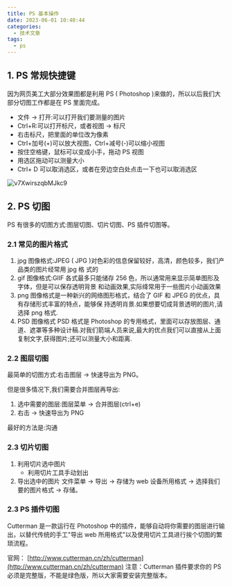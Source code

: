 ```yaml
---
title: PS 基本操作
date: 2023-06-01 10:40:44
categories:
  - 技术文章
tags:
  - ps
---
```


## 1. PS 常规快捷键

因为网页美工大部分效果图都是利用 PS ( Photoshop )来做的，所以以后我们大部分切图工作都是在 PS 里面完成。

- 文件 → 打开:可以打开我们要测量的图片
- Ctrl+R:可以打开标尺，或者视图 → 标尺
- 右击标尺，把里面的单位改为像素
- Ctrl+加号(+)可以放大视图，Ctrl+减号(-)可以缩小视图
- 按住空格键，鼠标可以变成小手，拖动 PS 视图
- 用选区拖动可以测量大小
- Ctrl+ D 可以取消选区，或者在旁边空白处点击一下也可以取消选区

![v7XwirszqbMJkc9](https://www.file.kim-shift.cn/markdown/v7XwirszqbMJkc9.png)

## 2. PS 切图

PS 有很多的切图方式:图层切图、切片切图、PS 插件切图等。

### 2.1 常见的图片格式

1. jpg 图像格式:JPEG ( JPG )对色彩的信息保留较好，高清，颜色较多，我们产品类的图片经常用 jpg 格
   式的
2. gif 图像格式:GlIF 各式最多只能储存 256 色，所以通常用来显示简单图形及字体，但是可以保存透明背景
   和动画效果,实际绛常用于一些图片小动画效果
3. png 图像格式是一种新兴的网络图形格式，结合了 GIF 和 JPEG 的优点，具有存储形式丰富的特点，能够保
   持透明肖景.如果想要切成背景透明的图片,请选择 png 格式.
4. PSD 图像格式 PSD 格式是 Photoshop 的专用格式，里面可以存放图层、通道、遮罩等多种设计稿.对我们箭端人员来说,最大的优点我们可以直接从上面复制文字,获得图片;还可以测量大小和距离.

### 2.2 图层切图

最简单的切图方式:右击图层 → 快速导出为 PNG。

但是很多情况下,我们需要合并图层再导出:

1. 选中需要的图层:图层菜单 → 合并图层(ctrl+e)
2. 右击 → 快速导出为 PNG

最好的方法是:沟通

### 2.3 切片切图

1. 利用切片选中图片
   - 利用切片工具手动划出
2. 导出选中的图片
   文件菜单 → 导出 → 存储为 web 设备所用格式 → 选择我们要的图片格式 → 存储。

### 2.3 PS 插件切图

Cutterman 是一款运行在 Photoshop 中的插件，能够自动将你需要的图层进行输出，以替代传统的手工"导出 web 所用格式"以及使用切片工具进行挨个切图的繁琐流程。

官网： [http://www.cutterman.cn/zh/cutterman](http://www.cutterman.cn/zh/cutterman)
注意：Cutterman 插件要求你的 PS 必须是完整版，不能是绿色版，所以大家需要安装完整版本。

